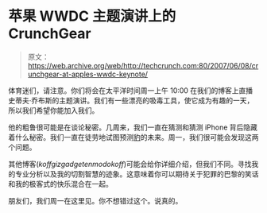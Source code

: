 # 苹果 WWDC 主题演讲上的 CrunchGear

> 原文：<https://web.archive.org/web/http://techcrunch.com:80/2007/06/08/crunchgear-at-apples-wwdc-keynote/>

体育迷们，请注意。你们将会在太平洋时间周一上午 10:00 在我们的博客上直播史蒂夫·乔布斯的主题演讲。我们有一些漂亮的吸毒工具，使它成为有趣的一天，所以我们希望你能加入我们。

他的粗鲁很可能是在谈论秘密。几周来，我们一直在猜测和猜测 iPhone 背后隐藏着什么秘密。我们一直在徒劳地试图预测[豹](https://web.archive.org/web/20160914033308/http://crunchgear.com/?s=leopard)的未来。周一，我们很可能会发现这两个问题。

其他博客(*koffgizgadgetenmodokoff*)可能会给你详细介绍，但我们不同。寻找我的专业分析以及我的切割智慧的迹象。这意味着你可以期待关于犯罪的巴黎的笑话和我的极客式的快乐混合在一起。

朋友们，我们周一在这里见。你不想错过这个。说真的。
